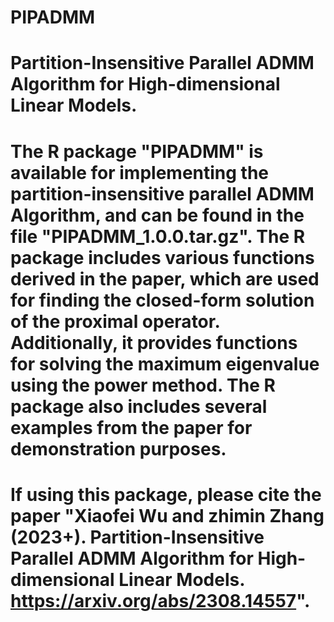 # PIPADMM
# Partition-Insensitive Parallel  ADMM Algorithm  for High-dimensional  Linear Models.
# The R package "PIPADMM" is available for implementing the partition-insensitive parallel  ADMM Algorithm, and can be found in the file "PIPADMM_1.0.0.tar.gz". The R package includes various functions derived in the paper, which are used for finding the closed-form solution of the proximal operator. Additionally, it provides functions for solving the maximum eigenvalue using the power method. The R package also includes several examples from the paper for demonstration purposes.
# If using this package, please cite the paper "Xiaofei Wu and zhimin Zhang (2023+). Partition-Insensitive Parallel  ADMM Algorithm  for High-dimensional  Linear Models. https://arxiv.org/abs/2308.14557".
